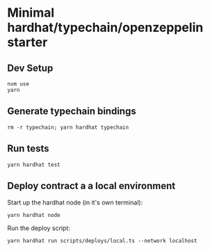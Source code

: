 # Minimal hardhat/typechain/openzeppelin starter

## Dev Setup

```
nvm use
yarn
```

## Generate typechain bindings
```
rm -r typechain; yarn hardhat typechain
```

## Run tests
```
yarn hardhat test
```

## Deploy contract a a local environment

Start up the hardhat node (in it's own terminal):

```
yarn hardhat node
```

Run the deploy script:

```
yarn hardhat run scripts/deploys/local.ts --network localhost
```
